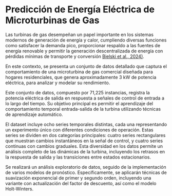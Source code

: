 # Predicción de Energía Eléctrica de Microturbinas de Gas

Las turbinas de gas desempeñan un papel importante en los sistemas modernos de generación de energía y calor, cumpliendo diversas funciones como satisfacer la demanda pico, proporcionar respaldo a las fuentes de energía renovable y permitir la generación descentralizada de energía con pérdidas mínimas de transporte y conversión [Bielski et al., 2024)](https://dl.acm.org/doi/pdf/10.1145/3632775.3661967).

En este contexto, se presenta un conjunto de datos detallado que captura el comportamiento de una microturbina de gas comercial diseñada para hogares residenciales, que genera aproximadamente 3 kW de potencia eléctrica, para analizar y modelar su rendimiento.

Este conjunto de datos, compuesto por 71,225 instancias, registra la potencia eléctrica de salida en respuesta a señales de control de entrada a lo largo del tiempo. Su objetivo principal es permitir el aprendizaje del comportamiento temporal entrada-salida de la turbina utilizando técnicas de aprendizaje automático.

El dataset incluye ocho series temporales distintas, cada una representando un experimento único con diferentes condiciones de operación. Estas series se dividen en dos categorías principales: cuatro series rectangulares que muestran cambios instantáneos en la señal de control, y cuatro series continuas con cambios graduales. Esta diversidad en los datos permite un análisis completo de las dinámicas de la turbina, incluyendo los retrasos en la respuesta de salida y las transiciones entre estados estacionarios.

Se realizará un análisis exploratorio de datos, seguido de la implementación de varios modelos de pronóstico. Específicamente, se aplicarán técnicas de suavización exponencial de primer y segundo orden, incluyendo una variante con actualización del factor de descuento, así como el modelo Holt-Winters.
